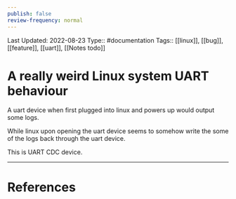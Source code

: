```yaml
---
publish: false
review-frequency: normal
---
```

Last Updated: 2022-08-23
Type:: #documentation 
Tags:: [[linux]], [[bug]], [[feature]], [[uart]], [[Notes todo]]

# A really weird Linux system UART behaviour

A uart device when first plugged into linux and powers up would output some logs.

While linux upon opening the uart device seems to somehow write the some of the logs back through the uart device.

This is UART CDC device.

---
# References